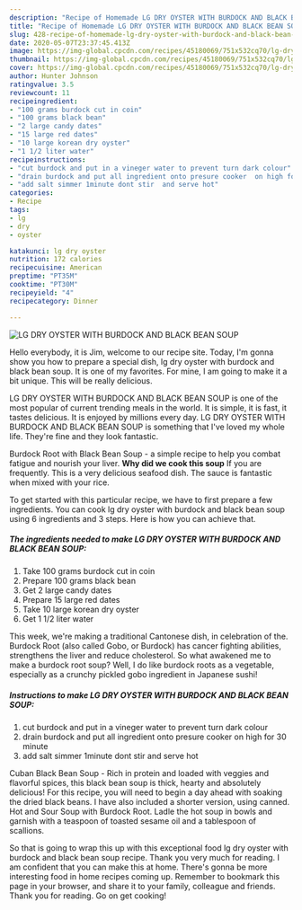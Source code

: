 ```yaml
---
description: "Recipe of Homemade LG DRY OYSTER WITH BURDOCK AND BLACK BEAN SOUP"
title: "Recipe of Homemade LG DRY OYSTER WITH BURDOCK AND BLACK BEAN SOUP"
slug: 428-recipe-of-homemade-lg-dry-oyster-with-burdock-and-black-bean-soup
date: 2020-05-07T23:37:45.413Z
image: https://img-global.cpcdn.com/recipes/45180069/751x532cq70/lg-dry-oyster-with-burdock-and-black-bean-soup-recipe-main-photo.jpg
thumbnail: https://img-global.cpcdn.com/recipes/45180069/751x532cq70/lg-dry-oyster-with-burdock-and-black-bean-soup-recipe-main-photo.jpg
cover: https://img-global.cpcdn.com/recipes/45180069/751x532cq70/lg-dry-oyster-with-burdock-and-black-bean-soup-recipe-main-photo.jpg
author: Hunter Johnson
ratingvalue: 3.5
reviewcount: 11
recipeingredient:
- "100 grams burdock cut in coin"
- "100 grams black bean"
- "2 large candy dates"
- "15 large red dates"
- "10 large korean dry oyster"
- "1 1/2 liter water"
recipeinstructions:
- "cut burdock and put in a vineger water to prevent turn dark colour"
- "drain burdock and put all ingredient onto presure cooker  on high for 30 minute"
- "add salt simmer 1minute dont stir  and serve hot"
categories:
- Recipe
tags:
- lg
- dry
- oyster

katakunci: lg dry oyster 
nutrition: 172 calories
recipecuisine: American
preptime: "PT35M"
cooktime: "PT30M"
recipeyield: "4"
recipecategory: Dinner

---
```



![LG DRY OYSTER WITH BURDOCK AND BLACK BEAN SOUP](https://img-global.cpcdn.com/recipes/45180069/751x532cq70/lg-dry-oyster-with-burdock-and-black-bean-soup-recipe-main-photo.jpg)

Hello everybody, it is Jim, welcome to our recipe site. Today, I'm gonna show you how to prepare a special dish, lg dry oyster with burdock and black bean soup. It is one of my favorites. For mine, I am going to make it a bit unique. This will be really delicious.

LG DRY OYSTER WITH BURDOCK AND BLACK BEAN SOUP is one of the most popular of current trending meals in the world. It is simple, it is fast, it tastes delicious. It is enjoyed by millions every day. LG DRY OYSTER WITH BURDOCK AND BLACK BEAN SOUP is something that I've loved my whole life. They're fine and they look fantastic.

Burdock Root with Black Bean Soup - a simple recipe to help you combat fatigue and nourish your liver. **Why did we cook this soup** If you are frequently. This is a very delicious seafood dish. The sauce is fantastic when mixed with your rice.


To get started with this particular recipe, we have to first prepare a few ingredients. You can cook lg dry oyster with burdock and black bean soup using 6 ingredients and 3 steps. Here is how you can achieve that.

<!--inarticleads1-->

##### The ingredients needed to make LG DRY OYSTER WITH BURDOCK AND BLACK BEAN SOUP:

1. Take 100 grams burdock cut in coin
1. Prepare 100 grams black bean
1. Get 2 large candy dates
1. Prepare 15 large red dates
1. Take 10 large korean dry oyster
1. Get 1 1/2 liter water


This week, we&#39;re making a traditional Cantonese dish, in celebration of the. Burdock Root (also called Gobo, or Burdock) has cancer fighting abilities, strengthens the liver and reduce cholesterol. So what awakened me to make a burdock root soup? Well, I do like burdock roots as a vegetable, especially as a crunchy pickled gobo ingredient in Japanese sushi! 

<!--inarticleads2-->

##### Instructions to make LG DRY OYSTER WITH BURDOCK AND BLACK BEAN SOUP:

1. cut burdock and put in a vineger water to prevent turn dark colour
1. drain burdock and put all ingredient onto presure cooker  on high for 30 minute
1. add salt simmer 1minute dont stir  and serve hot


Cuban Black Bean Soup - Rich in protein and loaded with veggies and flavorful spices, this black bean soup is thick, hearty and absolutely delicious! For this recipe, you will need to begin a day ahead with soaking the dried black beans. I have also included a shorter version, using canned. Hot and Sour Soup with Burdock Root. Ladle the hot soup in bowls and garnish with a teaspoon of toasted sesame oil and a tablespoon of scallions. 

So that is going to wrap this up with this exceptional food lg dry oyster with burdock and black bean soup recipe. Thank you very much for reading. I am confident that you can make this at home. There's gonna be more interesting food in home recipes coming up. Remember to bookmark this page in your browser, and share it to your family, colleague and friends. Thank you for reading. Go on get cooking!
